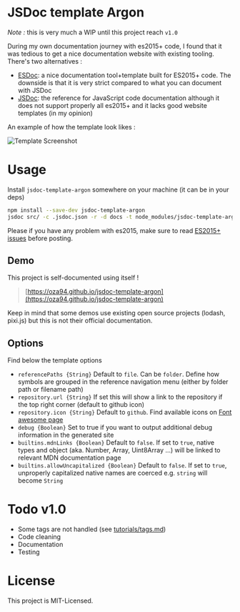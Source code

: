 JSDoc template Argon
=====================

*Note :* this is very much a WIP until this project reach `v1.0`

During my own documentation journey with es2015+ code, I found that it was tedious to get a nice documentation website with existing tooling. There's two alternatives :

 * [ESDoc](https://doc.esdoc.org/github.com/esdoc/esdoc/): a nice documentation tool+template built for ES2015+ code. The downside is that it is very strict compared to what you can document with JSDoc
 * [JSDoc](https://github.com/jsdoc3/jsdoc): the reference for JavaScript code documentation although it does not support properly all es2015+ and it lacks good website templates (in my opinion)


An example of how the template look likes :

![Template Screenshot](http://i.imgur.com/5WtQ3zq.png)

# Usage

Install `jsdoc-template-argon` somewhere on your machine (it can be in your deps)

```bash
npm install --save-dev jsdoc-template-argon
jsdoc src/ -c .jsdoc.json -r -d docs -t node_modules/jsdoc-template-argon
```

Please if you have any problem with es2015, make sure to read [ES2015+ issues](tutorials/es2015-issues.md) before posting.

## Demo

This project is self-documented using itself ! 

> [https://oza94.github.io/jsdoc-template-argon](https://oza94.github.io/jsdoc-template-argon)

Keep in mind that some demos use existing open source projects (lodash, pixi.js) but this is not their official documentation.

## Options

Find below the template options

 * `referencePaths {String}` Default to `file`. Can be `folder`. Define how symbols are grouped in the reference navigation menu (either by folder path or filename path)
 * `repository.url {String}` If set this will show a link to the repository if the top right corner (default to github icon)
 * `repository.icon {String}` Default to `github`. Find available icons on [Font awesome page](http://fontawesome.io/icons/)
 * `debug {Boolean}` Set to true if you want to output additional debug information in the generated site
 * `builtins.mdnLinks {Boolean}` Default to `false`. If set to `true`, native types and object (aka. Number, Array, Uint8Array ...) will be linked to relevant MDN documentation page
 * `builtins.allowUncapitalized {Boolean}` Default to `false`. If set to `true`, unproperly capitalized native names are coerced e.g. `string` will become `String`

# Todo v1.0

 * Some tags are not handled (see [tutorials/tags.md](tutorials/tags.md))
 * Code cleaning
 * Documentation
 * Testing

# License

This project is MIT-Licensed.
